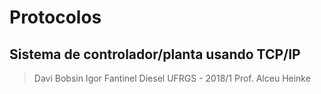 # Protocolos
## Sistema de controlador/planta usando TCP/IP
> Davi Bobsin
> Igor Fantinel Diesel
> UFRGS - 2018/1
> Prof. Alceu Heinke


